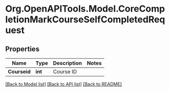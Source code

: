 # Org.OpenAPITools.Model.CoreCompletionMarkCourseSelfCompletedRequest

## Properties

Name | Type | Description | Notes
------------ | ------------- | ------------- | -------------
**Courseid** | **int** | Course ID | 

[[Back to Model list]](../README.md#documentation-for-models) [[Back to API list]](../README.md#documentation-for-api-endpoints) [[Back to README]](../README.md)

